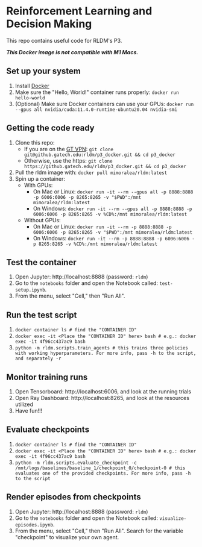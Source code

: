 # Reinforcement Learning and Decision Making
This repo contains useful code for RLDM's P3.

***This Docker image is not compatible with M1 Macs.***

## Set up your system
  1. Install [Docker](https://docs.docker.com/get-docker/)
  2. Make sure the "Hello, World!" container runs properly:
  `docker run hello-world`
  3. (Optional) Make sure Docker containers can use your GPUs:
  `docker run --gpus all nvidia/cuda:11.4.0-runtime-ubuntu20.04 nvidia-smi`

## Getting the code ready
  1. Clone this repo:
     - If you are on the [GT VPN](https://faq.oit.gatech.edu/content/how-do-i-get-started-campus-vpn): `git clone git@github.gatech.edu:rldm/p3_docker.git && cd p3_docker`
     - Otherwise, use the https: `git clone https://github.gatech.edu/rldm/p3_docker.git && cd p3_docker`
  2. Pull the rldm image with:
  `docker pull mimoralea/rldm:latest`
  3. Spin up a container:
     - With GPUs:
         - On Mac or Linux:
         `docker run -it --rm --gpus all -p 8888:8888 -p 6006:6006 -p 8265:8265 -v "$PWD":/mnt mimoralea/rldm:latest`
         - On Windows:
         `docker run -it --rm --gpus all -p 8888:8888 -p 6006:6006 -p 8265:8265 -v %CD%:/mnt mimoralea/rldm:latest`
     - Without GPUs:
         - On Mac or Linux:
         `docker run -it --rm -p 8888:8888 -p 6006:6006 -p 8265:8265 -v "$PWD":/mnt mimoralea/rldm:latest`
         - On Windows:
         `docker run -it --rm -p 8888:8888 -p 6006:6006 -p 8265:8265 -v %CD%:/mnt mimoralea/rldm:latest`

## Test the container
  1. Open Jupyter: http://localhost:8888 (password: `rldm`)
  2. Go to the `notebooks` folder and open the Notebook called: `test-setup.ipynb`.
  3. From the menu, select "Cell," then "Run All".

## Run the test script
  1. `docker container ls # find the "CONTAINER ID"`
  2. `docker exec -it <Place the "CONTAINER ID" here> bash # e.g.: docker exec -it 4f96cc437ac9 bash`
  3. `python -m rldm.scripts.train_agents # this trains three policies with working hyperparameters. For more info, pass -h to the script, and separately -r`

## Monitor training runs
  1. Open Tensorboard: http://localhost:6006, and look at the running trials
  2. Open Ray Dashboard: http://localhost:8265, and look at the resources utilized
  3. Have fun!!!

## Evaluate checkpoints
  1. `docker container ls # find the "CONTAINER ID"`
  2. `docker exec -it <Place the "CONTAINER ID" here> bash # e.g.: docker exec -it 4f96cc437ac9 bash`
  3. `python -m rldm.scripts.evaluate_checkpoint -c /mnt/logs/baselines/baseline_1/checkpoint_0/checkpoint-0 # this evaluates one of the provided checkpoints. For more info, pass -h to the script`

## Render episodes from checkpoints
  1. Open Jupyter: http://localhost:8888 (password: `rldm`)
  2. Go to the `notebooks` folder and open the Notebook called: `visualize-episodes.ipynb`.
  3. From the menu, select "Cell," then "Run All". Search for the variable "checkpoint" to visualize your own agent.
